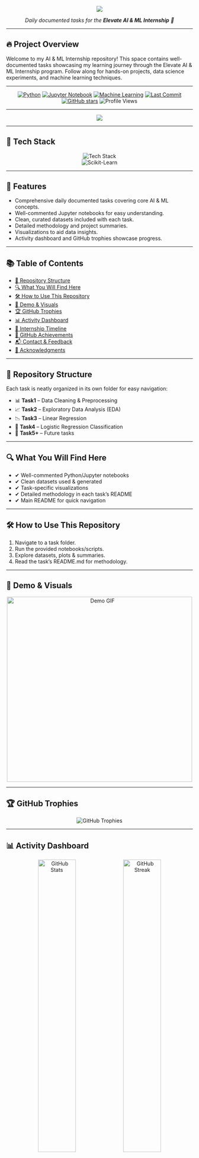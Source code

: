 <!-- Elegant Banner -->
<p align="center">
  <img src="https://capsule-render.vercel.app/api?type=waving&height=220&text=Joy%20Biswas%20%7C%20CSE%20Student&fontAlign=50&fontAlignY=40&color=0:6a11cb,100:2575fc&fontColor=ffffff&fontSize=40&animation=fadeIn" />
</p>

<!-- Subtitle -->
<p align="center">
  <i>Daily documented tasks for the <b>Elevate AI & ML Internship</b> 🚀</i>
</p>

---

## 🔥 Project Overview
Welcome to my AI & ML Internship repository! This space contains well-documented tasks showcasing my learning journey through the Elevate AI & ML Internship program. Follow along for hands-on projects, data science experiments, and machine learning techniques.

---

<!-- Badges -->
<p align="center">
  <a href="https://www.python.org/"><img src="https://img.shields.io/badge/Python-3.9+-blue?style=for-the-badge&logo=python" alt="Python" /></a>
  <a href="https://jupyter.org/"><img src="https://img.shields.io/badge/Jupyter-Notebook-orange?style=for-the-badge&logo=jupyter" alt="Jupyter Notebook" /></a>
  <a href="https://www.tensorflow.org/"><img src="https://img.shields.io/badge/Machine%20Learning-green?style=for-the-badge&logo=tensorflow" alt="Machine Learning" /></a>
  <a href="https://github.com/JoyBiswas1403/AI-ML-Internship/commits"><img src="https://img.shields.io/github/last-commit/JoyBiswas1403/AI-ML-Internship?style=for-the-badge&logo=github" alt="Last Commit" /></a>
  <a href="https://github.com/JoyBiswas1403/AI-ML-Internship/stargazers"><img src="https://img.shields.io/github/stars/JoyBiswas1403/AI-ML-Internship?style=for-the-badge&logo=github" alt="GitHub stars" /></a>
  <img src="https://komarev.com/ghpvc/?username=JoyBiswas1403&label=Profile%20Views&color=0e75b6&style=for-the-badge" alt="Profile Views" />
</p>

---

<!-- Typing SVG -->
<p align="center">
  <img src="https://readme-typing-svg.herokuapp.com?font=Fira+Code&weight=500&size=28&pause=500&color=58A6FF&center=true&vCenter=true&width=900&lines=Welcome+to+my+AI+%26+ML+Internship+Repo!;Daily+Tasks+%7C+Projects+%7C+Learning;Data+Science+%7C+Machine+Learning+%7C+AI" />
</p>

---

## 🧰 Tech Stack
<p align="center">
  <img src="https://skillicons.dev/icons?i=python,tensorflow,pytorch,pandas,numpy,matplotlib,jupyter,git,github&perline=5" alt="Tech Stack" />
  <br/>
  <img src="https://img.shields.io/badge/Scikit--Learn-F7931E?style=for-the-badge&logo=scikit-learn&logoColor=white" alt="Scikit-Learn" />
</p>

---

## 🔑 Features
- Comprehensive daily documented tasks covering core AI & ML concepts.
- Well-commented Jupyter notebooks for easy understanding.
- Clean, curated datasets included with each task.
- Detailed methodology and project summaries.
- Visualizations to aid data insights.
- Activity dashboard and GitHub trophies showcase progress.

---

## 📚 Table of Contents
- [📂 Repository Structure](#-repository-structure)
- [🔍 What You Will Find Here](#-what-you-will-find-here)
- [🛠 How to Use This Repository](#-how-to-use-this-repository)
- [🎥 Demo & Visuals](#-demo--visuals)
- [🏆 GitHub Trophies](#-github-trophies)
- [📊 Activity Dashboard](#-activity-dashboard)
- [📜 Internship Timeline](#-internship-timeline)
- [🏅 GitHub Achievements](#-github-achievements)
- [📬 Contact & Feedback](#-contact--feedback)
- [🙏 Acknowledgments](#-acknowledgments)

---

## 📂 Repository Structure
Each task is neatly organized in its own folder for easy navigation:

- 📊 **Task1** – Data Cleaning & Preprocessing  
- 📈 **Task2** – Exploratory Data Analysis (EDA)  
- 📉 **Task3** – Linear Regression  
- 🧬 **Task4** – Logistic Regression Classification  
- 📝 **Task5+** – Future tasks  

---

## 🔍 What You Will Find Here
- ✔ Well-commented Python/Jupyter notebooks  
- ✔ Clean datasets used & generated  
- ✔ Task-specific visualizations  
- ✔ Detailed methodology in each task’s README  
- ✔ Main README for quick navigation  

---

## 🛠 How to Use This Repository
1. Navigate to a task folder.  
2. Run the provided notebooks/scripts.  
3. Explore datasets, plots & summaries.  
4. Read the task’s README.md for methodology.  

---

## 🎥 Demo & Visuals
<p align="center">
  <img src="https://media.giphy.com/media/L8K62iTDkzGX6/giphy.gif" width="500px" alt="Demo GIF" />
</p>

---

## 🏆 GitHub Trophies
<p align="center">
  <img src="https://github-profile-trophy.vercel.app/?username=JoyBiswas1403&theme=radical&no-frame=true&no-bg=true&margin-w=4" alt="GitHub Trophies" />
</p>

---

## 📊 Activity Dashboard
<p align="center">
  <img src="https://github-readme-stats.vercel.app/api?username=JoyBiswas1403&show_icons=true&theme=radical" width="45%" alt="GitHub Stats" />
  <img src="https://github-readme-streak-stats.herokuapp.com?user=JoyBiswas1403&theme=radical&hide_border=true" width="45%" alt="GitHub Streak" />
</p>

<p align="center">
  <img src="https://github-readme-activity-graph.vercel.app/graph?username=JoyBiswas1403&bg_color=0d1117&color=58a6ff&line=58a6ff&point=fefefe&area=true&hide_border=true" width="90%" alt="Activity Graph" />
</p>

---

## 📜 Internship Timeline
<details>
<summary>📅 Click to view progress</summary>

- Day 1: Data Cleaning Basics  
- Day 2: Exploratory Data Analysis on Housing Dataset  
- Day 3: Linear Regression Model Building  
- Day 4: Logistic Regression Classification  

</details>

---

## 🏅 GitHub Achievements
<p align="center">
  <img src="https://github-profile-trophy.vercel.app/?username=JoyBiswas1403&theme=algolia&column=7" alt="GitHub Achievements" />
</p>

---

## 📬 Contact & Feedback
- 💌 Email: [bjoy1403@gmail.com](mailto:bjoy1403@gmail.com)
- 💬 GitHub Issues: [Open an issue](https://github.com/JoyBiswas1403/AI-ML-Internship/issues)

---

## 🙏 Acknowledgments
This repository is part of the **Elevate AI & ML Internship** by Elevate Labs.  

---

<p align="center">
  <img src="https://quotes-github-readme.vercel.app/api?type=horizontal&theme=radical" alt="Inspirational Quote" />
</p>

<p align="center">
  <b>💡 Pro Tip:</b> Never stop learning — AI waits for no one! 🚀  
</p>

<!-- Footer Banner -->
<p align="center">
  <img src="https://capsule-render.vercel.app/api?type=waving&color=gradient&height=120&section=footer" alt="Footer Banner" />
</p>

---

<p align="center">
  Thank you for visiting my repository! Feel free to explore, give feedback, and connect.  
</p>
